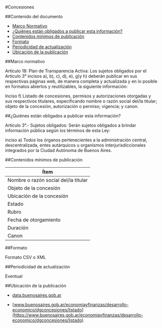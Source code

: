 #Concesiones
 
##Contenido del documento

- [Marco Normativo](#marco-normativo)
- [¿Quiénes están obligados a publicar esta información?](#quienes-estan-obligados-a-publicar-esta-informacion)
- [Contenidos mínimos de publicación](#contenidos-minimos-de-publicacion)
- [Formato](#formato)
- [Periodicidad de actualización](#periodicidad-de-actualizacion)
- [Ubicación de la publicación](#ubicacion-de-la-publicacion)
 
##Marco normativo

Artículo 18: Plan de Transparencia Activa: Los sujetos obligados por el Artículo 3° incisos a), b), c), d), e), g)y h) deberán publicar en sus respectivas páginas web, de manera completa y actualizada y en lo posible en formatos abiertos y reutilizables, la siguiente información:

Inciso f) Listado de concesiones, permisos y autorizaciones otorgadas y sus respectivos
titulares, especificando nombre o razón social del/la titular; objeto de la concesión, autorización o permiso; vigencia; y canon.

##¿Quiénes están obligados a publicar esta información?

Artículo 3°.- Sujetos obligados: Serán sujetos obligados a brindar información pública según los términos de esta Ley:

inciso a) Todos los órganos pertenecientes a la administración central, descentralizada, entes autárquicos u organismos interjurisdiccionales integrados por la Ciudad Autónoma de Buenos Aires.

##Contenidos mínimos de publicación

| Ítem	|
| ------------- |
| Nombre o razón social del/la titular |
| Objeto de la concesión |
| Ubicación de la concesión |
| Estado |
| Rubro |
| Fecha de otorgamiento |
| Duración |
| Canon |

##Formato

Formato CSV o XML

##Periodicidad de actualización

Eventual

##Ubicación de la publicación

- [data.buenosaires.gob.ar](https://data.buenosaires.gob.ar)

- [www.buenosaires.gob.ar/economiayfinanzas/desarrollo-economico/dgconcesiones/listado](https://www.buenosaires.gob.ar/economiayfinanzas/desarrollo-economico/dgconcesiones/listado)
